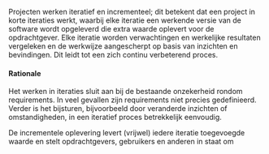 Projecten werken iteratief en incrementeel; dit betekent dat een project in korte iteraties werkt, waarbij elke iteratie een werkende versie van de software wordt opgeleverd die extra waarde oplevert voor de opdrachtgever. Elke iteratie worden verwachtingen en werkelijke resultaten vergeleken en de werkwijze aangescherpt op basis van inzichten en bevindingen. Dit leidt tot een zich continu verbeterend proces.

#### Rationale
Het werken in iteraties sluit aan bij de bestaande onzekerheid rondom requirements. In veel gevallen zijn requirements niet precies gedefinieerd. Verder is het bijsturen, bijvoorbeeld door veranderde inzichten of omstandigheden, in een iteratief proces betrekkelijk eenvoudig.

De incrementele oplevering levert (vrijwel) iedere iteratie toegevoegde waarde en stelt opdrachtgevers, gebruikers en anderen in staat om 